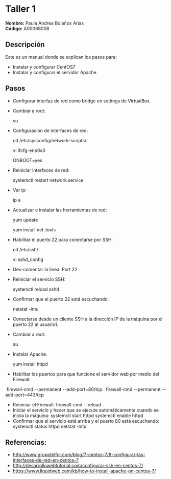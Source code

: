# Taller 1

**Nombre:** Paula Andrea Bolaños Arias  
**Código:** A00068008

## Descripción
Este es un manual donde se explican los pasos para:
* Instalar y configurar CentOS7
* Instalar y configurar el servidor Apache

## Pasos
* Configurar interfaz de red como bridge en settings de VirtualBox.


* Cambiar a root:
  
  su
  
  
* Configuración de interfaces de red:


  cd /etc/sysconfig/network-scripts/
  
  
  vi ifcfg-enp0s3 
  
  
  ONBOOT=yes
  
  
* Reiniciar interfaces de red:


  systemctl restart network.service
  
  
* Ver ip:


  ip a
  
  
* Actualizar e instalar las herramientas de red:


  yum update
  
  
  yum install net-tools
  
  
* Habilitar el puerto 22 para conectarse por SSH:


  cd /etc/ssh/
  
  
  vi sshd_config 
  
  
* Des-comentar la línea: Port 22


* Reiniciar el servicio SSH:


  systemctl reload sshd
  
  
* Confirmar que el puerto 22 está escuchando:


  netstat -lntu
  
  
* Conectarse desde un cliente SSH a la dirección IP de la máquina por el puerto 22 al usuario1.


* Cambiar a root:


  su
  
  
* Instalar Apache:


  yum install httpd
  
  
* Habilitar los puertos para que funcione el servidor web por medio del Firewall:


  firewall-cmd --permanent --add-port=80/tcp. 
  firewall-cmd --permanent --add-port=443/tcp
* Reiniciar el Firewall:
  firewall-cmd --reload
* Iniciar el servicio y hacer que se ejecute automáticamente cuando se inicia la máquina:
  systemctl start httpd
  systemctl enable httpd
* Confirmar que el servicio está arriba y el puerto 80 está escuchando:
  systemctl status httpd
  netstat -lntu

## Referencias:
* http://www.grupotelfor.com/blog/7-centos-7/8-configurar-las-interfaces-de-red-en-centos-7 
* http://desarrollowebtutorial.com/configurar-ssh-en-centos-7/ 
* https://www.liquidweb.com/kb/how-to-install-apache-on-centos-7/


